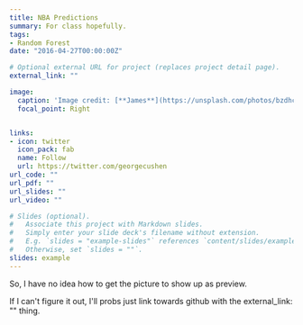```yaml
---
title: NBA Predictions
summary: For class hopefully. 
tags:
- Random Forest
date: "2016-04-27T00:00:00Z"

# Optional external URL for project (replaces project detail page).
external_link: ""

image:
  caption: 'Image credit: [**James**](https://unsplash.com/photos/bzdhc5b3Bxs)'
  focal_point: Right


links:
- icon: twitter
  icon_pack: fab
  name: Follow
  url: https://twitter.com/georgecushen
url_code: ""
url_pdf: ""
url_slides: ""
url_video: ""

# Slides (optional).
#   Associate this project with Markdown slides.
#   Simply enter your slide deck's filename without extension.
#   E.g. `slides = "example-slides"` references `content/slides/example-slides.md`.
#   Otherwise, set `slides = ""`.
slides: example
---
```


So, I have no idea how to get the picture to show up as preview.

If I can't figure it out, I'll probs just link towards github with the external_link: "" thing. 



